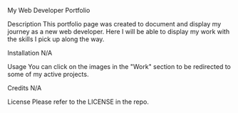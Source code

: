 My Web Developer Portfolio

Description
This portfolio page was created to document and display my journey as a new web developer. Here I will be able to display my work with the skills I pick up along the way.

Installation
N/A

Usage
You can click on the images in the "Work" section to be redirected to some of my active projects.

Credits
N/A

License
Please refer to the LICENSE in the repo.